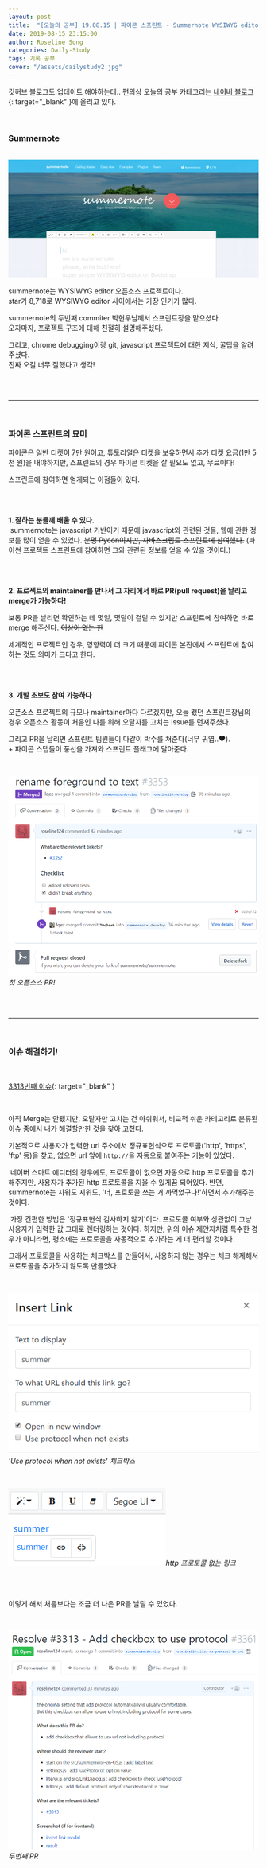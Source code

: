 ```yaml
---
layout: post
title:  "[오늘의 공부] 19.08.15 | 파이콘 스프린트 - Summernote WYSIWYG editor (첫 오픈소스 활동!)"
date: 2019-08-15 23:15:00
author: Roseline Song
categories: Daily-Study
tags: 기록 공부
cover: "/assets/dailystudy2.jpg"
---
```


깃허브 블로그도 업데이트 해야하는데.. 편의상 오늘의 공부 카테고리는 [네이버 블로그](https://blog.naver.com/guseod24/221617864885){: target="_blank" }에 올리고 있다. 

<br>

### Summernote 

<br>

<img src="/assets/images/190815_01.png">

<br>

summernote는 WYSIWYG editor 오픈소스 프로젝트이다. <br>
star가 8,718로 WYSIWYG editor 사이에서는 가장 인기가 많다. 

summernote의 두번째 commiter 박현우님께서 스프린트장을 맡으셨다. <br>
오자마자, 프로젝트 구조에 대해 친절히 설명해주셨다.

그리고, chrome debugging이랑 git, javascript 프로젝트에 대한 지식, 꿀팁을 알려주셨다. <br>
진짜 오길 너무 잘했다고 생각! 

<br>
<br>

<hr>

<br>

### 파이콘 스프린트의 묘미

​파이콘은 일반 티켓이 7만 원이고, 튜토리얼은 티켓을 보유하면서 추가 티켓 요금(1만 5천 원)을 내야하지만,
스프린트의 경우 파이콘 티켓을 살 필요도 없고, 무료이다!

​스프린트에 참여하면 얻게되는 이점들이 있다.

<br>
<br>

**1. 잘하는 분들께 배울 수 있다.**​
<br>
​
summernote는 javascript 기반이기 때문에 javascript와 관련된 것들, 웹에 관한 정보를 많이 얻을 수 있었다. ~~분명 Pycon이지만, 자바스크립트 스프린트에 참여했다.~~
(파이썬 프로젝트 스프린트에 참여하면 그와 관련된 정보를 얻을 수 있을 것이다.) 

<br>
<br>


**2. 프로젝트의 maintainer를 만나서 그 자리에서 바로 PR(pull request)을 날리고 merge가 가능하다!**

보통 PR을 날리면 확인하는 데 몇일, 몇달이 걸릴 수 있지만 스프린트에 참여하면 바로 merge 해주신다. ~~이상이 없는 한~~

세계적인 프로젝트인 경우, 영향력이 더 크기 때문에 파이콘 본진에서 스프린트에 참여하는 것도 의미가 크다고 한다.

<br>
<br>

**3. 개발 초보도 참여 가능하다**​

오픈소스 프로젝트의 규모나 maintainer마다 다르겠지만, 
오늘 뵀던 스프린트장님의 경우 오픈소스 활동이 처음인 나를 위해 오탈자를 고치는 issue를 던져주셨다.

그리고 PR을 날리면 스프린트 팀원들이 다같이 박수를 쳐준다(너무 귀엽..♥). <br>\+ 파이콘 스탭들이 풍선을 가져와 스프린트 플래그에 달아준다. 

<br>

<img src="/assets/images/190815_first_PR.PNG">*첫 오픈소스 PR!*

<br>
<br>

<hr>

<br>

### 이슈 해결하기!

<br>

[3313번째 이슈](https://github.com/summernote/summernote/issues/3313){: target="_blank" }

<br>

아직 Merge는 안됐지만, 오탈자만 고치는 건 아쉬워서, 비교적 쉬운 카테고리로 분류된 이슈 중에서 내가 해결할만한 것을 찾아 고쳤다.

기본적으로 사용자가 입력한 url 주소에서 정규표현식으로 프로토콜('http', 'https', 'ftp' 등)을 찾고, 없으면 url 앞에 `http://`을 자동으로 붙여주는 기능이 있었다.

​
네이버 스마트 에디터의 경우에도, 프로토콜이 없으면 자동으로 http 프로토콜을 추가해주지만, 사용자가 추가된 http 프로토콜을 지울 수 있게끔 되어있다. 반면, summernote는 지워도 지워도, '너, 프로토콜 쓰는 거 까먹었구나!'하면서 추가해주는 것이다.

​
가장 간편한 방법은 '정규표현식 검사하지 않기'이다. 프로토콜 여부와 상관없이 그냥 사용자가 입력한 값 그대로 렌더링하는 것이다. 하지만, 위의 이슈 제안자처럼 특수한 경우가 아니라면, 평소에는 프로토콜을 자동적으로 추가하는 게 더 편리할 것이다.

그래서 프로토콜을 사용하는 체크박스를 만들어서, 사용하지 않는 경우는 체크 해제해서 프로토콜을 추가하지 않도록 만들었다.


<br>

<img src="/assets/images/190815_summer.PNG">*'Use protocol when not exists' 체크박스*

<br>

<img src="/assets/images/190815_summer2.PNG">*http 프로토콜 없는 링크*

<br>
<br>

이렇게 해서 처음보다는 조금 더 나은 PR을 날릴 수 있었다.

<br>

<img src="/assets/images/190815_second_PR.PNG">*두번째 PR*

<br>
<br>

